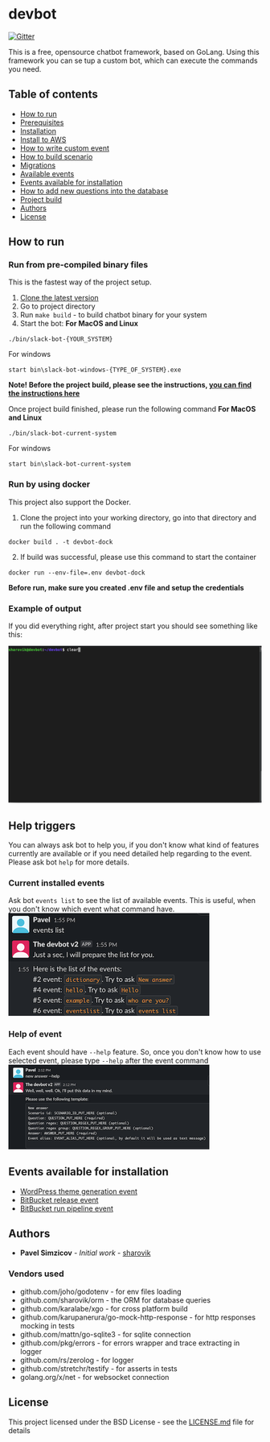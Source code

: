 # devbot
[![Gitter](https://badges.gitter.im/devbot-tool/community.svg)](https://gitter.im/devbot-tool/community?utm_source=badge&utm_medium=badge&utm_campaign=pr-badge)

This is a free, opensource chatbot framework, based on GoLang. Using this framework you can se tup a custom bot, which can execute the commands you need.

## Table of contents
- [How to run](#how-to-run)
- [Prerequisites](documentation/prerequisites.md)
- [Installation](documentation/installation.md)
- [Install to AWS](documentation/terraform-aws-setup.md)
- [How to write custom event](documentation/events.md)
- [How to build scenario](documentation/scenarios.md)
- [Migrations](documentation/migrations.md)
- [Available events](documentation/available-features.md)
- [Events available for installation](#events-available-for-installation)
- [How to add new questions into the database](documentation/dictionary.md)
- [Project build](documentation/build.md)
- [Authors](#authors)
- [License](#license)

## How to run

### Run from pre-compiled binary files
This is the fastest way of the project setup.
1. [Clone the latest version](https://github.com/sharovik/devbot/releases/latest)
2. Go to project directory
3. Run `make build` - to build chatbot binary for your system
4. Start the bot:
**For MacOS and Linux**
``` 
./bin/slack-bot-{YOUR_SYSTEM}
```
For windows
``` 
start bin\slack-bot-windows-{TYPE_OF_SYSTEM}.exe
```

**Note! Before the project build, please see the instructions, [you can find the instructions here](documentation/build.md)**

Once project build finished, please run the following command
**For MacOS and Linux**
``` 
./bin/slack-bot-current-system
```
For windows
``` 
start bin\slack-bot-current-system
```

### Run by using docker
This project also support the Docker.
1. Clone the project into your working directory, go into that directory and run the following command
``` 
docker build . -t devbot-dock
```
2. If build was successful, please use this command to start the container
```
docker run --env-file=.env devbot-dock
```

**Before run, make sure you created .env file and setup the credentials**

### Example of output
If you did everything right, after project start you should see something like this:

![Demo start slack-bot](documentation/images/start-slack-bot.gif)

## Help triggers
You can always ask bot to help you, if you don't know what kind of features currently are available or if you need detailed help regarding to the event.
Please ask bot `help` for more details.

### Current installed events
Ask bot `events list` to see the list of available events. This is useful, when you don't know which event what command have.
![events-list](documentation/images/events-list.png)

### Help of event
Each event should have `--help` feature. So, once you don't know how to use selected event, please type `--help` after the event command
![usage-help-command](documentation/images/new-answer-help.png)

## Events available for installation
- [WordPress theme generation event](https://github.com/sharovik/themer-wordpress-event)
- [BitBucket release event](https://github.com/sharovik/bitbucket-release-event)
- [BitBucket run pipeline event](https://github.com/sharovik/bitbucket-run-pipeline)

## Authors
* **Pavel Simzicov** - *Initial work* - [sharovik](https://github.com/sharovik)

### Vendors used
* github.com/joho/godotenv - for env files loading
* github.com/sharovik/orm - the ORM for database queries
* github.com/karalabe/xgo - for cross platform build
* github.com/karupanerura/go-mock-http-response - for http responses mocking in tests
* github.com/mattn/go-sqlite3 - for sqlite connection
* github.com/pkg/errors - for errors wrapper and trace extracting in logger
* github.com/rs/zerolog - for logger
* github.com/stretchr/testify - for asserts in tests
* golang.org/x/net - for websocket connection

## License
This project licensed under the BSD License - see the [LICENSE.md](LICENSE.md) file for details
